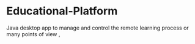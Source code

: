 # Educational-Platform
Java desktop app to manage and control the remote learning process or many points of view , 

